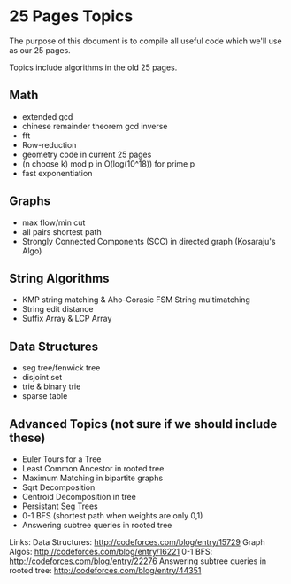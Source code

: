 # 25 Pages Topics
The purpose of this document is to compile all useful code which we'll
use as our 25 pages.

Topics include algorithms in the old 25 pages.

## Math
 - extended gcd
 - chinese remainder theorem gcd inverse
 - fft
 - Row-reduction
 - geometry code in current 25 pages
 - (n choose k) mod p in O(log(10^18)) for prime p
 - fast exponentiation
 
## Graphs
 - max flow/min cut
 - all pairs shortest path
 - Strongly Connected Components (SCC) in directed graph (Kosaraju's Algo)

## String Algorithms
 - KMP string matching & Aho-Corasic FSM String multimatching
 - String edit distance
 - Suffix Array & LCP Array

## Data Structures
 - seg tree/fenwick tree
 - disjoint set
 - trie & binary trie
 - sparse table
 
## Advanced Topics (not sure if we should include these)
 - Euler Tours for a Tree
 - Least Common Ancestor in rooted tree
 - Maximum Matching in bipartite graphs
 - Sqrt Decomposition
 - Centroid Decomposition in tree
 - Persistant Seg Trees
 - 0-1 BFS (shortest path when weights are only 0,1)
 - Answering subtree queries in rooted tree
 
 
Links:
Data Structures:
http://codeforces.com/blog/entry/15729
Graph Algos:
http://codeforces.com/blog/entry/16221
0-1 BFS:
http://codeforces.com/blog/entry/22276
Answering subtree queries in rooted tree:
http://codeforces.com/blog/entry/44351
